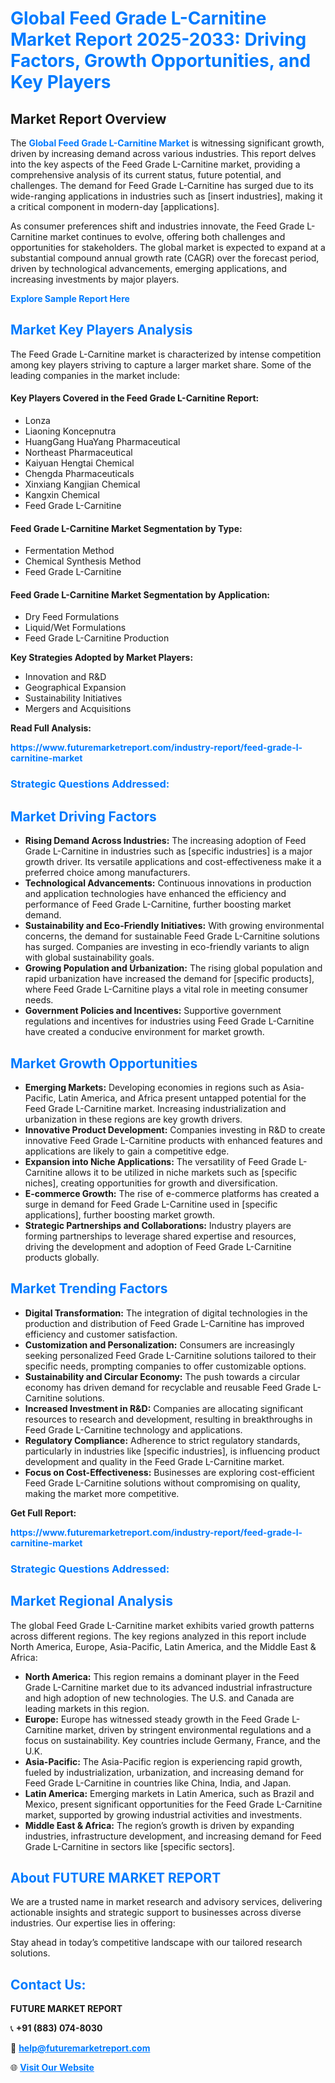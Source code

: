 <h1 style="color: #007BFF;">Global Feed Grade L-Carnitine Market Report 2025-2033: Driving Factors, Growth Opportunities, and Key Players</h1>

<section id="overview">
<h2>Market Report Overview</h2>
<p>The <a href="https://www.futuremarketreport.com/industry-report/feed-grade-l-carnitine-market" style="color: #007BFF; text-decoration: none;"><strong>Global Feed Grade L-Carnitine Market</strong></a> is witnessing significant growth, driven by increasing demand across various industries. This report delves into the key aspects of the Feed Grade L-Carnitine market, providing a comprehensive analysis of its current status, future potential, and challenges. The demand for Feed Grade L-Carnitine has surged due to its wide-ranging applications in industries such as [insert industries], making it a critical component in modern-day [applications].</p>
<p>As consumer preferences shift and industries innovate, the Feed Grade L-Carnitine market continues to evolve, offering both challenges and opportunities for stakeholders. The global market is expected to expand at a substantial compound annual growth rate (CAGR) over the forecast period, driven by technological advancements, emerging applications, and increasing investments by major players.</p>
</section>

<section id="overview">
<p><a href="https://www.futuremarketreport.com/request-sample/reportId=110574" style="color: #007BFF; text-decoration: none;"><strong>Explore Sample Report Here</strong></a></p>
</section>

<section id="key-players">
<h2 style="color: #007BFF;">Market Key Players Analysis</h2>
<p>The Feed Grade L-Carnitine market is characterized by intense competition among key players striving to capture a larger market share. Some of the leading companies in the market include:</p>
<h4>Key Players Covered in the Feed Grade L-Carnitine Report:</h4>
<ul><li>Lonza</li><li>Liaoning Koncepnutra</li><li>HuangGang HuaYang Pharmaceutical</li><li>Northeast Pharmaceutical</li><li>Kaiyuan Hengtai Chemical</li><li>Chengda Pharmaceuticals</li><li>Xinxiang Kangjian Chemical</li><li>Kangxin Chemical</li><li>Feed Grade L-Carnitine</li></ul>
<h4>Feed Grade L-Carnitine Market Segmentation by Type:</h4>
<ul><li>Fermentation Method</li><li>Chemical Synthesis Method</li><li>Feed Grade L-Carnitine</li></ul>

<h4>Feed Grade L-Carnitine Market Segmentation by Application:</h4>
<ul><li>Dry Feed Formulations</li><li>Liquid/Wet Formulations</li><li>Feed Grade L-Carnitine Production</li></ul>
<p><strong>Key Strategies Adopted by Market Players:</strong></p>
<ul>
<li>Innovation and R&D</li>
<li>Geographical Expansion</li>
<li>Sustainability Initiatives</li>
<li>Mergers and Acquisitions</li>
</ul>
</section>

<section>
<p><strong>Read Full Analysis: </strong></p><a href="https://www.futuremarketreport.com/industry-report/feed-grade-l-carnitine-market" style="color: #007BFF; text-decoration: none;"><strong>https://www.futuremarketreport.com/industry-report/feed-grade-l-carnitine-market</strong></a>
<h3 style="color: #007BFF;">Strategic Questions Addressed:</h3>
</section>

<section id="driving-factors">
<h2 style="color: #007BFF;">Market Driving Factors</h2>
<ul>
<li><strong>Rising Demand Across Industries:</strong> The increasing adoption of Feed Grade L-Carnitine in industries such as [specific industries] is a major growth driver. Its versatile applications and cost-effectiveness make it a preferred choice among manufacturers.</li>
<li><strong>Technological Advancements:</strong> Continuous innovations in production and application technologies have enhanced the efficiency and performance of Feed Grade L-Carnitine, further boosting market demand.</li>
<li><strong>Sustainability and Eco-Friendly Initiatives:</strong> With growing environmental concerns, the demand for sustainable Feed Grade L-Carnitine solutions has surged. Companies are investing in eco-friendly variants to align with global sustainability goals.</li>
<li><strong>Growing Population and Urbanization:</strong> The rising global population and rapid urbanization have increased the demand for [specific products], where Feed Grade L-Carnitine plays a vital role in meeting consumer needs.</li>
<li><strong>Government Policies and Incentives:</strong> Supportive government regulations and incentives for industries using Feed Grade L-Carnitine have created a conducive environment for market growth.</li>
</ul>
</section>

<section id="growth-opportunities">
<h2 style="color: #007BFF;">Market Growth Opportunities</h2>
<ul>
<li><strong>Emerging Markets:</strong> Developing economies in regions such as Asia-Pacific, Latin America, and Africa present untapped potential for the Feed Grade L-Carnitine market. Increasing industrialization and urbanization in these regions are key growth drivers.</li>
<li><strong>Innovative Product Development:</strong> Companies investing in R&D to create innovative Feed Grade L-Carnitine products with enhanced features and applications are likely to gain a competitive edge.</li>
<li><strong>Expansion into Niche Applications:</strong> The versatility of Feed Grade L-Carnitine allows it to be utilized in niche markets such as [specific niches], creating opportunities for growth and diversification.</li>
<li><strong>E-commerce Growth:</strong> The rise of e-commerce platforms has created a surge in demand for Feed Grade L-Carnitine used in [specific applications], further boosting market growth.</li>
<li><strong>Strategic Partnerships and Collaborations:</strong> Industry players are forming partnerships to leverage shared expertise and resources, driving the development and adoption of Feed Grade L-Carnitine products globally.</li>
</ul>
</section>

<section id="trending-factors">
<h2 style="color: #007BFF;">Market Trending Factors</h2>
<ul>
<li><strong>Digital Transformation:</strong> The integration of digital technologies in the production and distribution of Feed Grade L-Carnitine has improved efficiency and customer satisfaction.</li>
<li><strong>Customization and Personalization:</strong> Consumers are increasingly seeking personalized Feed Grade L-Carnitine solutions tailored to their specific needs, prompting companies to offer customizable options.</li>
<li><strong>Sustainability and Circular Economy:</strong> The push towards a circular economy has driven demand for recyclable and reusable Feed Grade L-Carnitine solutions.</li>
<li><strong>Increased Investment in R&D:</strong> Companies are allocating significant resources to research and development, resulting in breakthroughs in Feed Grade L-Carnitine technology and applications.</li>
<li><strong>Regulatory Compliance:</strong> Adherence to strict regulatory standards, particularly in industries like [specific industries], is influencing product development and quality in the Feed Grade L-Carnitine market.</li>
<li><strong>Focus on Cost-Effectiveness:</strong> Businesses are exploring cost-efficient Feed Grade L-Carnitine solutions without compromising on quality, making the market more competitive.</li>
</ul>
</section>

<section>
<p><strong>Get Full Report: </strong></p><a href="https://www.futuremarketreport.com/industry-report/feed-grade-l-carnitine-market" style="color: #007BFF; text-decoration: none;"><strong>https://www.futuremarketreport.com/industry-report/feed-grade-l-carnitine-market</strong></a>
<h3 style="color: #007BFF;">Strategic Questions Addressed:</h3>
</section>


<section id="regional-analysis">
<h2 style="color: #007BFF;">Market Regional Analysis</h2>
<p>The global Feed Grade L-Carnitine market exhibits varied growth patterns across different regions. The key regions analyzed in this report include North America, Europe, Asia-Pacific, Latin America, and the Middle East & Africa:</p>
<ul>
<li><strong>North America:</strong> This region remains a dominant player in the Feed Grade L-Carnitine market due to its advanced industrial infrastructure and high adoption of new technologies. The U.S. and Canada are leading markets in this region.</li>
<li><strong>Europe:</strong> Europe has witnessed steady growth in the Feed Grade L-Carnitine market, driven by stringent environmental regulations and a focus on sustainability. Key countries include Germany, France, and the U.K.</li>
<li><strong>Asia-Pacific:</strong> The Asia-Pacific region is experiencing rapid growth, fueled by industrialization, urbanization, and increasing demand for Feed Grade L-Carnitine in countries like China, India, and Japan.</li>
<li><strong>Latin America:</strong> Emerging markets in Latin America, such as Brazil and Mexico, present significant opportunities for the Feed Grade L-Carnitine market, supported by growing industrial activities and investments.</li>
<li><strong>Middle East & Africa:</strong> The region’s growth is driven by expanding industries, infrastructure development, and increasing demand for Feed Grade L-Carnitine in sectors like [specific sectors].</li>
</ul>
</section>

<footer>
<h2 style="color: #007BFF;">About FUTURE MARKET REPORT</h2>
<p>We are a trusted name in market research and advisory services, delivering actionable insights and strategic support to businesses across diverse industries. Our expertise lies in offering:</p>

<p>Stay ahead in today’s competitive landscape with our tailored research solutions.</p>

<h2 style="color: #007BFF;">Contact Us:</h2>
<p><strong>FUTURE MARKET REPORT</strong></p>
<p>📞 <strong>+91 (883) 074-8030</strong></p>
<p>📧 <strong><a href="mailto:help@futuremarketreport.com" style="color: #007BFF;">help@futuremarketreport.com</a></strong></p>
<p>🌐 <strong><a href="https://www.futuremarketreport.com/" style="color: #007BFF;">Visit Our Website</a></strong></p>
</footer>